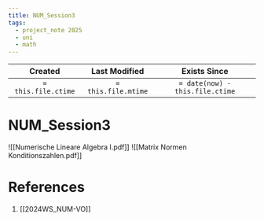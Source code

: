 ```yaml
---
title: NUM_Session3
tags:
  - project_note 2025
  - uni
  - math
---
```

|     Created      |  Last Modified   |       Exists Since        |
|:----------------:|:----------------:|:----------------:|
| `= this.file.ctime` | `= this.file.mtime` | `= date(now) - this.file.ctime`|

# NUM_Session3
![[Numerische Lineare Algebra I.pdf]]
![[Matrix Normen Konditionszahlen.pdf]]
# References
1. [[2024WS_NUM-VO]]